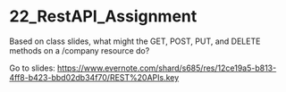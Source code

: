 # 22_RestAPI_Assignment

Based on class slides, what might the GET, POST, PUT, and DELETE methods on a /company resource do?

Go to slides: https://www.evernote.com/shard/s685/res/12ce19a5-b813-4ff8-b423-bbd02db34f70/REST%20APIs.key
